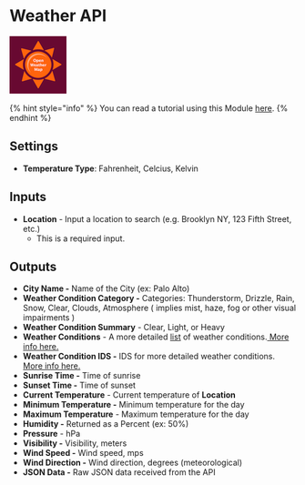 # Weather API

![Current weather and forecasts in your city.](../../.gitbook/assets/open_weather_map.png)

{% hint style="info" %}
You can read a tutorial using this Module [here](../../introduction/modules.md).
{% endhint %}

## Settings

* **Temperature Type**: Fahrenheit, Celcius, Kelvin

## Inputs

* **Location** - Input a location to search \(e.g. Brooklyn NY, 123 Fifth Street, etc.\) 
  * This is a required input.

## Outputs

* **City Name -** Name of the City \(ex: Palo Alto\)
* **Weather Condition Category -** Categories: Thunderstorm, Drizzle, Rain, Snow, Clear, Clouds, Atmosphere \( implies mist, haze, fog or other visual impairments \)
* **Weather Condition Summary** - Clear, Light, or Heavy
* **Weather Conditions** - A more detailed [list](../../introduction/variables.md#lists) of weather conditions.[ More info here.](https://openweathermap.org/weather-conditions)
* **Weather Condition IDS -** IDS for more detailed weather conditions.[ More info here.](https://openweathermap.org/weather-conditions)
* **Sunrise Time -** Time of sunrise 
* **Sunset Time -** Time of sunset
* **Current Temperature** - Current temperature of **Location**
* **Minimum Temperature -** Minimum temperature for the day
* **Maximum Temperature** - Maximum temperature for the day 
* **Humidity -** Returned as a Percent \(ex: 50%\)
* **Pressure** - hPa
* **Visibility -** Visibility, meters
* **Wind Speed -** Wind speed, mps
* **Wind Direction -** Wind direction, degrees \(meteorological\)
* **JSON Data -** Raw JSON data received from the API

